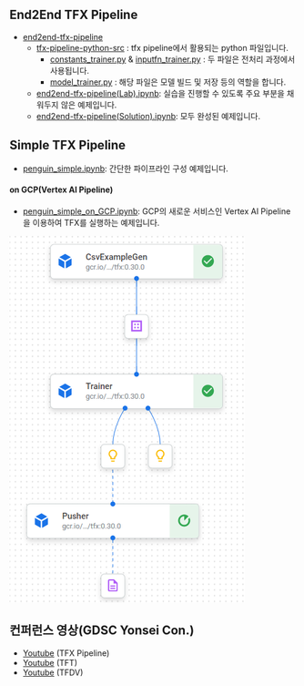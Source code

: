## End2End TFX Pipeline
* [end2end-tfx-pipeline](https://github.com/silverstar0727/ML-Pipeline-Tutorial/tree/main/tfx-pipeline/end2end-tfx-pipeline)
  * [tfx-pipeline-python-src](https://github.com/silverstar0727/ML-Pipeline-Tutorial/tree/main/tfx-pipeline/end2end-tfx-pipeline/tfx-pipeline-python-src) : tfx pipeline에서 활용되는 python 파일입니다.
    * [constants_trainer.py](https://github.com/silverstar0727/ML-Pipeline-Tutorial/blob/main/tfx-pipeline/end2end-tfx-pipeline/tfx-pipeline-python-src/constants_trainer.py) & [inputfn_trainer.py](https://github.com/silverstar0727/ML-Pipeline-Tutorial/blob/main/tfx-pipeline/end2end-tfx-pipeline/tfx-pipeline-python-src/inputfn_trainer.py) : 두 파일은 전처리 과정에서 사용됩니다.
    * [model_trainer.py](https://github.com/silverstar0727/ML-Pipeline-Tutorial/blob/main/tfx-pipeline/end2end-tfx-pipeline/tfx-pipeline-python-src/model_trainer.py) : 해당 파일은 모델 빌드 및 저장 등의 역할을 합니다.
  * [end2end-tfx-pipeline(Lab).ipynb](https://github.com/silverstar0727/ML-Pipeline-Tutorial/blob/main/tfx-pipeline/end2end-tfx-pipeline/end2end_tfx_pipeline(Lab).ipynb): 실습을 진행할 수 있도록 주요 부분을 채워두지 않은 예제입니다.
  * [end2end-tfx-pipeline(Solution).ipynb](https://github.com/silverstar0727/ML-Pipeline-Tutorial/blob/main/tfx-pipeline/end2end-tfx-pipeline/end2end_tfx_pipeline(Solution).ipynb): 모두 완성된 예제입니다.

## Simple TFX Pipeline
* [penguin_simple.ipynb](https://github.com/silverstar0727/ML-Pipeline-Tutorial/blob/main/tfx-pipeline/penguin_simple.ipynb): 간단한 파이프라인 구성 예제입니다.
#### on GCP(Vertex AI Pipeline)
* [penguin_simple_on_GCP.ipynb](https://github.com/silverstar0727/ML-Pipeline-Tutorial/blob/main/tfx-pipeline/penguin_simple_on_GCP.ipynb): GCP의 새로운 서비스인 Vertex AI Pipeline을 이용하여 TFX를 실행하는 예제입니다.

![image](../images/vertexai.png)

## 컨퍼런스 영상(GDSC Yonsei Con.)
- [Youtube](https://www.youtube.com/watch?v=Fcu-vbuZ0D0&t) (TFX Pipeline)
- [Youtube](https://www.youtube.com/watch?v=g6xjfe3uEYw&t) (TFT)
- [Youtube](https://www.youtube.com/watch?v=48jS2eI8NIw&t) (TFDV)
